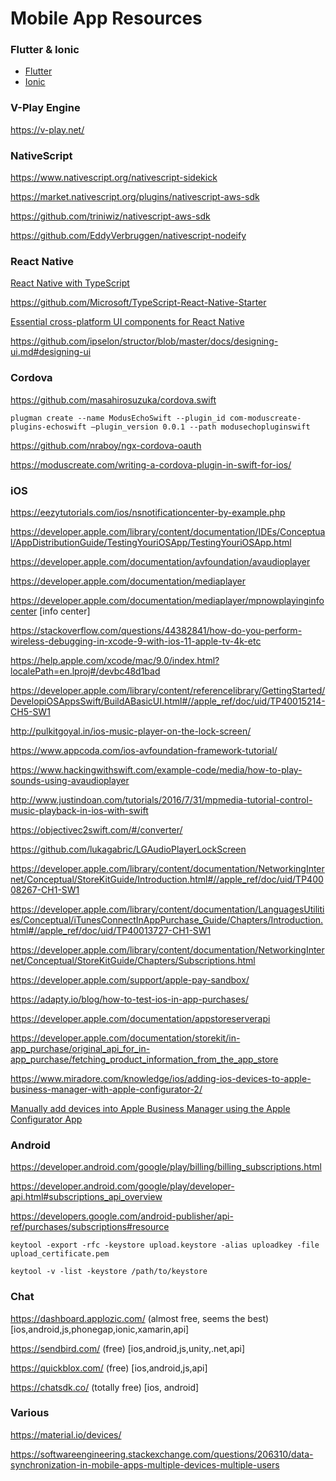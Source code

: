 # Mobile App Resources

### Flutter & Ionic

- [Flutter](./Flutter.md)
- [Ionic](./Ionic.md)

### V-Play Engine

https://v-play.net/

### NativeScript

https://www.nativescript.org/nativescript-sidekick

https://market.nativescript.org/plugins/nativescript-aws-sdk

https://github.com/triniwiz/nativescript-aws-sdk

https://github.com/EddyVerbruggen/nativescript-nodeify

### React Native

[React Native with TypeScript](https://medium.com/@rintoj/react-native-with-typescript-40355a90a5d7)

https://github.com/Microsoft/TypeScript-React-Native-Starter

[Essential cross-platform UI components for React Native](https://nativebase.io/)

https://github.com/ipselon/structor/blob/master/docs/designing-ui.md#designing-ui

### Cordova

https://github.com/masahirosuzuka/cordova.swift

```
plugman create --name ModusEchoSwift --plugin_id com-moduscreate-plugins-echoswift —plugin_version 0.0.1 --path modusechopluginswift
```

https://github.com/nraboy/ngx-cordova-oauth

https://moduscreate.com/writing-a-cordova-plugin-in-swift-for-ios/

### iOS

https://eezytutorials.com/ios/nsnotificationcenter-by-example.php

https://developer.apple.com/library/content/documentation/IDEs/Conceptual/AppDistributionGuide/TestingYouriOSApp/TestingYouriOSApp.html

https://developer.apple.com/documentation/avfoundation/avaudioplayer

https://developer.apple.com/documentation/mediaplayer

https://developer.apple.com/documentation/mediaplayer/mpnowplayinginfocenter [info center]

https://stackoverflow.com/questions/44382841/how-do-you-perform-wireless-debugging-in-xcode-9-with-ios-11-apple-tv-4k-etc

https://help.apple.com/xcode/mac/9.0/index.html?localePath=en.lproj#/devbc48d1bad

https://developer.apple.com/library/content/referencelibrary/GettingStarted/DevelopiOSAppsSwift/BuildABasicUI.html#//apple_ref/doc/uid/TP40015214-CH5-SW1

http://pulkitgoyal.in/ios-music-player-on-the-lock-screen/

https://www.appcoda.com/ios-avfoundation-framework-tutorial/

https://www.hackingwithswift.com/example-code/media/how-to-play-sounds-using-avaudioplayer

http://www.justindoan.com/tutorials/2016/7/31/mpmedia-tutorial-control-music-playback-in-ios-with-swift

https://objectivec2swift.com/#/converter/

https://github.com/lukagabric/LGAudioPlayerLockScreen

https://developer.apple.com/library/content/documentation/NetworkingInternet/Conceptual/StoreKitGuide/Introduction.html#//apple_ref/doc/uid/TP40008267-CH1-SW1

https://developer.apple.com/library/content/documentation/LanguagesUtilities/Conceptual/iTunesConnectInAppPurchase_Guide/Chapters/Introduction.html#//apple_ref/doc/uid/TP40013727-CH1-SW1

https://developer.apple.com/library/content/documentation/NetworkingInternet/Conceptual/StoreKitGuide/Chapters/Subscriptions.html

https://developer.apple.com/support/apple-pay-sandbox/

https://adapty.io/blog/how-to-test-ios-in-app-purchases/

https://developer.apple.com/documentation/appstoreserverapi

https://developer.apple.com/documentation/storekit/in-app_purchase/original_api_for_in-app_purchase/fetching_product_information_from_the_app_store

https://www.miradore.com/knowledge/ios/adding-ios-devices-to-apple-business-manager-with-apple-configurator-2/

[Manually add devices into Apple Business Manager using the Apple Configurator App](https://www.youtube.com/watch?v=G-rvHUY4iA0)

### Android

https://developer.android.com/google/play/billing/billing_subscriptions.html

https://developer.android.com/google/play/developer-api.html#subscriptions_api_overview

https://developers.google.com/android-publisher/api-ref/purchases/subscriptions#resource

```
keytool -export -rfc -keystore upload.keystore -alias uploadkey -file upload_certificate.pem

keytool -v -list -keystore /path/to/keystore
```

### Chat

https://dashboard.applozic.com/ (almost free, seems the best) [ios,android,js,phonegap,ionic,xamarin,api]

https://sendbird.com/ (free) [ios,android,js,unity,.net,api]

https://quickblox.com/ (free) [ios,android,js,api]

https://chatsdk.co/ (totally free) [ios, android]

### Various

https://material.io/devices/

https://softwareengineering.stackexchange.com/questions/206310/data-synchronization-in-mobile-apps-multiple-devices-multiple-users
